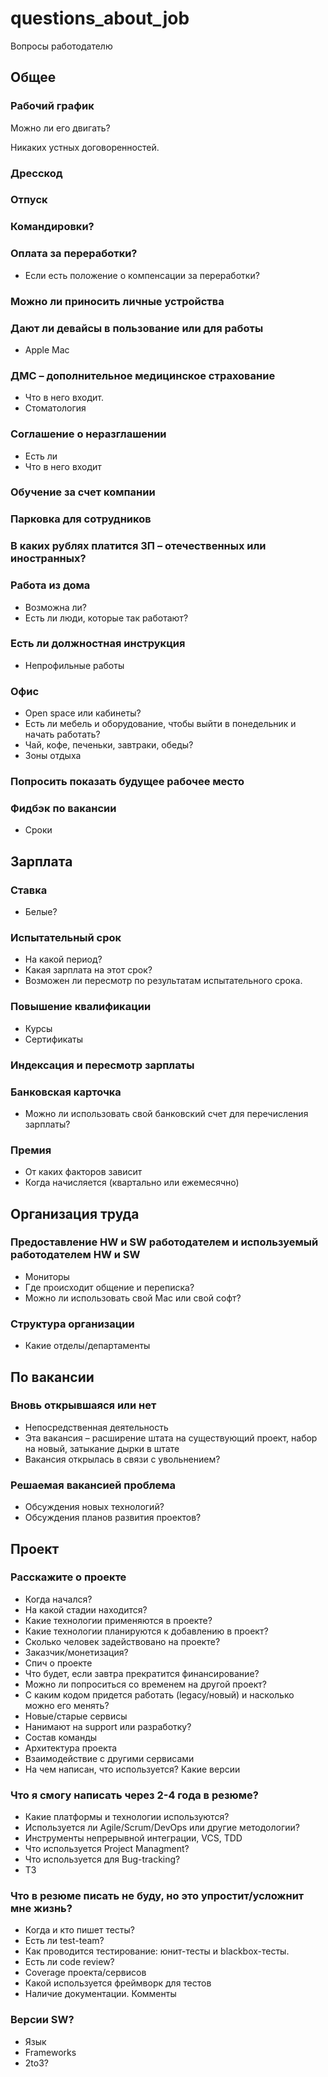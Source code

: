 # questions_about_job
Вопросы работодателю

## Общее

### Рабочий график
Можно ли его двигать?

Никаких устных договоренностей.

### Дресскод

### Отпуск

### Командировки?

### Оплата за переработки?
- Если есть положение о компенсации за переработки?

### Можно ли приносить личные устройства

### Дают ли девайсы в пользование или для работы
- Apple Mac

### ДМС – дополнительное медицинское страхование
- Что в него входит. 
- Стоматология

### Соглашение о неразглашении
- Есть ли 
- Что в него входит

### Обучение за счет компании

### Парковка для сотрудников

### В каких рублях платится ЗП – отечественных или иностранных?

### Работа из дома
- Возможна ли? 
- Есть ли люди, которые так работают?

### Есть ли должностная инструкция
- Непрофильные работы

### Офис
- Open space или кабинеты?
- Есть ли мебель и оборудование, чтобы выйти в понедельник и начать работать? 
- Чай, кофе, печеньки, завтраки, обеды?
- Зоны отдыха

### Попросить показать будущее рабочее место

### Фидбэк по вакансии
- Сроки

## Зарплата

### Ставка
- Белые?

### Испытательный срок
- На какой период? 
- Какая зарплата на этот срок? 
- Возможен ли пересмотр по результатам испытательного срока. 

### Повышение квалификации
- Курсы
- Сертификаты

### Индексация и пересмотр зарплаты

### Банковская карточка
- Можно ли использовать свой банковский счет для перечисления зарплаты? 

### Премия
- От каких факторов зависит 
- Когда начисляется (квартально или ежемесячно)

## Организация труда

### Предоставление HW и SW работодателем и используемый работодателем HW и SW
- Мониторы
- Где происходит общение и переписка?
- Можно ли использовать свой Mac или свой софт?

### Структура организации
- Какие отделы/департаменты

## По вакансии

### Вновь открывшаяся или нет
- Непосредственная деятельность
- Эта вакансия – расширение штата на существующий проект, набор на новый, затыкание дырки в штате 
- Вакансия открылась в связи с увольнением?

### Решаемая вакансией проблема
- Обсуждения новых технологий? 
- Обсуждения планов развития проектов?

## Проект

### Расскажите о проекте
- Когда начался?
- На какой стадии находится?
- Какие технологии применяются в проекте?
- Какие технологии планируются к добавлению в проект? 
- Сколько человек задействовано на проекте?
- Заказчик/монетизация? 
- Спич о проекте 
- Что будет, если завтра прекратится финансирование? 
- Можно ли попроситься со временем на другой проект? 
- С каким кодом придется работать (legacy/новый) и насколько можно его менять? 
- Новые/старые сервисы
- Нанимают на support или разработку?
- Состав команды
- Архитектура проекта
- Взаимодействие с другими сервисами
- На чем написан, что используется? Какие версии

### Что я смогу написать через 2-4 года в резюме?
- Какие платформы и технологии используются?
- Используется ли Agile/Scrum/DevOps или другие методологии? 
- Инструменты непрерывной интеграции, VCS, TDD
- Что используется Project Managment?
- Что используется для Bug-tracking?
- ТЗ

### Что в резюме писать не буду, но это упростит/усложнит мне жизнь?
- Когда и кто пишет тесты? 
- Есть ли test-team? 
- Как проводится тестирование: юнит-тесты и blackbox-тесты. 
- Есть ли code review?
- Coverage проекта/сервисов
- Какой используется фреймворк для тестов
- Наличие документации. Комменты

### Версии SW?
- Язык
- Frameworks
- 2to3?
